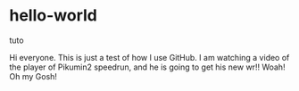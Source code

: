 # hello-world
tuto

Hi everyone. This is just a test of how I use GitHub.
I am watching a video of the player of Pikumin2 speedrun, and he is going to get his new wr!! Woah! Oh my Gosh!
